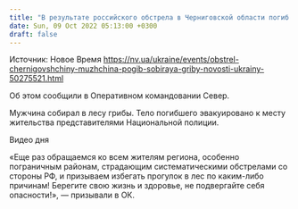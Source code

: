 ```yaml
---
title: "В результате российского обстрела в Черниговской области погиб мужчина, собиравший в лесу грибы"
date: Sun, 09 Oct 2022 05:13:00 +0300
draft: false
---
```

Источник: Новое Время https://nv.ua/ukraine/events/obstrel-chernigovshchiny-muzhchina-pogib-sobiraya-griby-novosti-ukrainy-50275521.html


Об этом сообщили в Оперативном командовании Север.

Мужчина собирал в лесу грибы. Тело погибшего эвакуировано к месту жительства представителями Национальной полиции.

 Видео дня   

«Еще раз обращаемся ко всем жителям региона, особенно пограничным районам, страдающим систематическими обстрелами со стороны РФ, и призываем избегать прогулок в лес по каким-либо причинам! Берегите свою жизнь и здоровье, не подвергайте себя опасности!», — призывали в ОК.
